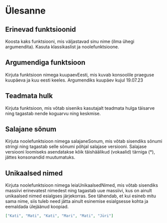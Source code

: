 # Ülesanne
## Erinevad funktsioonid
Koosta kaks funktsiooni, mis väljastavad sinu nime (ilma ühegi argumendita). Kasuta klassikaslist ja noolefunktsioone.
## Argumendiga funktsioon
Kirjuta funktsioon nimega kuupaevEesti, mis kuvab konsoolile praeguse kuupäeva ja kuu eesti keeles. Argumendiks kuupäev kujul 19.07.23
## Teadmata hulk
Kirjuta funktsioon, mis võtab siseniks kasutajalt teadmata hulga täisarve ning tagastab nende koguarvu ning keskmise.
## Salajane sõnum
Kirjuta noolefunktsioon nimega salajaneSonum, mis võtab sisendiks sõnumi stringi ning tagastab selle sõnumi põhjal salajase versiooni. Salajase versiooni loomiseks asendatakse kõik täishäälikud (vokaalid) tärniga (*), jättes konsonandid muutumatuks.
## Unikaalsed nimed
Kirjuta noolefunktsioon nimega leiaUnikaalsedNimed, mis võtab sisendiks massiivi erinevatest nimedest ning tagastab uue massiivi, kus on ainult unikaalsed nimed esialgses järjekorras. See tähendab, et kui esineb mitu sama nime, siis tuleb need jätta ainult esinemise esialgsesse kohta ja eemaldada ülejäänud koopiad.
```json
["Kati", "Mati", "Kati", "Mari", "Mati", "Jüri"]
```